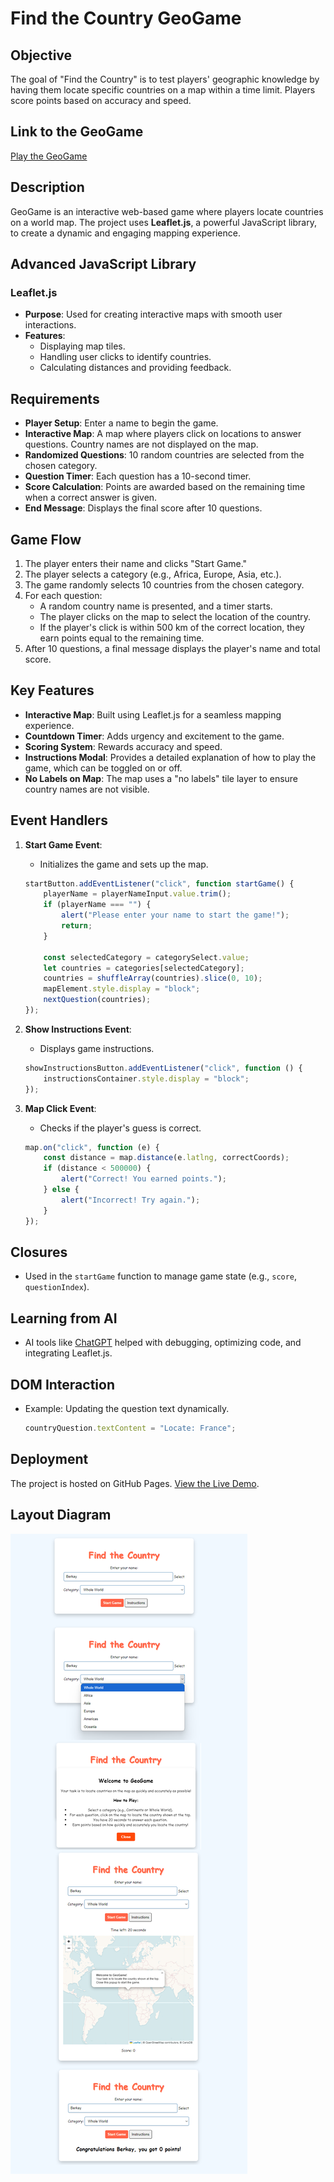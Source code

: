 # Find the Country GeoGame

## Objective

The goal of "Find the Country" is to test players' geographic knowledge by having them locate specific countries on a map within a time limit. Players score points based on accuracy and speed.

## Link to the GeoGame

[Play the GeoGame](https://gmt-458-web-gis.github.io/geogame-Berkaynal/)

## Description

GeoGame is an interactive web-based game where players locate countries on a world map. The project uses **Leaflet.js**, a powerful JavaScript library, to create a dynamic and engaging mapping experience.

## Advanced JavaScript Library

### Leaflet.js

- **Purpose**: Used for creating interactive maps with smooth user interactions.
- **Features**:
  - Displaying map tiles.
  - Handling user clicks to identify countries.
  - Calculating distances and providing feedback.

## Requirements

- **Player Setup**: Enter a name to begin the game.
- **Interactive Map**: A map where players click on locations to answer questions. Country names are not displayed on the map.
- **Randomized Questions**: 10 random countries are selected from the chosen category.
- **Question Timer**: Each question has a 10-second timer.
- **Score Calculation**: Points are awarded based on the remaining time when a correct answer is given.
- **End Message**: Displays the final score after 10 questions.

## Game Flow

1. The player enters their name and clicks "Start Game."
2. The player selects a category (e.g., Africa, Europe, Asia, etc.).
3. The game randomly selects 10 countries from the chosen category.
4. For each question:
   - A random country name is presented, and a timer starts.
   - The player clicks on the map to select the location of the country.
   - If the player's click is within 500 km of the correct location, they earn points equal to the remaining time.
5. After 10 questions, a final message displays the player's name and total score.

## Key Features

- **Interactive Map**: Built using Leaflet.js for a seamless mapping experience.
- **Countdown Timer**: Adds urgency and excitement to the game.
- **Scoring System**: Rewards accuracy and speed.
- **Instructions Modal**: Provides a detailed explanation of how to play the game, which can be toggled on or off.
- **No Labels on Map**: The map uses a "no labels" tile layer to ensure country names are not visible.

## Event Handlers

1. **Start Game Event**:
   - Initializes the game and sets up the map.
   ```javascript
   startButton.addEventListener("click", function startGame() {
       playerName = playerNameInput.value.trim();
       if (playerName === "") {
           alert("Please enter your name to start the game!");
           return;
       }

       const selectedCategory = categorySelect.value;
       let countries = categories[selectedCategory];
       countries = shuffleArray(countries).slice(0, 10);
       mapElement.style.display = "block";
       nextQuestion(countries);
   });
   ```

2. **Show Instructions Event**:
   - Displays game instructions.
   ```javascript
   showInstructionsButton.addEventListener("click", function () {
       instructionsContainer.style.display = "block";
   });
   ```

3. **Map Click Event**:
   - Checks if the player's guess is correct.
   ```javascript
   map.on("click", function (e) {
       const distance = map.distance(e.latlng, correctCoords);
       if (distance < 500000) {
           alert("Correct! You earned points.");
       } else {
           alert("Incorrect! Try again.");
       }
   });
   ```

## Closures

- Used in the `startGame` function to manage game state (e.g., `score`, `questionIndex`).

## Learning from AI

- AI tools like [ChatGPT](https://chat.openai.com/) helped with debugging, optimizing code, and integrating Leaflet.js.

## DOM Interaction

- Example: Updating the question text dynamically.
  ```javascript
  countryQuestion.textContent = "Locate: France";
  ```

## Deployment

The project is hosted on GitHub Pages. [View the Live Demo](https://gmt-458-web-gis.github.io/geogame-Berkaynal/).

## Layout Diagram

![Layout Diagram](layout-diagram.png)
